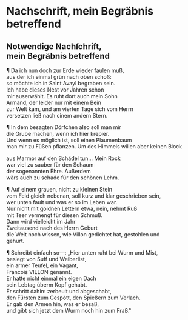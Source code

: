 # Nachschrift, mein Begräbnis betreffend

<a name="146"></a>
## Notwendige Nachſchrift, <br />mein Begräbnis betreffend

¶ Da ich nun doch zur Erde wieder faulen muß,  
aus der ich einmal grün nach oben schoß:  
so möchte ich in Saint Avayl begraben sein.  
Ich habe dieses Nest vor Jahren schon  
mir auserwählt. Es ruht dort auch mein Sohn  
Armand, der leider nur mit einem Bein  
zur Welt kam, und am vierten Tage sich vom Herrn  
versetzen ließ nach cinem andern Stern.

¶ In dem besagten Dörfchen also soll man mir  
die Grube machen, wenn ich hier krepier.  
Und wenn es möglich ist, soll einen Plaumenbaum  
<a name="147"></a>man mir zu Füßen pflanzen. Um des Himmels willen aber kei­nen Block

aus Marmor auf den Schädel tun… Mein Rock  
war viel zu sauber für den Schaum  
der sogenannten Ehre. Außerdem  
wärs auch zu schade für den schönen Lehm. 

¶ Auf einem grauen, nicht zu kleinen Stein  
vom Feld gleich nebenan, soll kurz und klar geschrieben sein,  
wer unten fault und was er so im Leben war.  
Nur nicht mit goldnen Lettern etwa, nein, nehmt Ruß  
mit Teer vermengt für diesen Schmuß.  
Dann wird vielleicht im Jahr  
Zweitausend nach des Herrn Geburt  
die Welt noch wissen, wie Villon gedichtet hat, gestohlen und  
gehurt.

¶ Schreibt einfach so—: „Hier unten ruht bei Wurm und Mist,  
besiegt von Suff und Weiberlist,  
ein armer Teufel, ein Vagant,  
Francois VILLON genannt.  
Er hatte nicht einmal ein eigen Dach  
sein Lebtag überm Kopf gehabt.  
Er schritt dahin: zerbeult und abgeschabt,  
den Fürsten zum Gespött, den Spießern zum Verlach.  
Er gab den Armen hin, was er besaß,  
und gibt sich jetzt dem Wurm noch hin zum Fraß.‟
